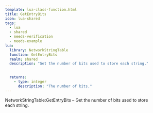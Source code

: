 ```yaml
---
template: lua-class-function.html
title: GetEntryBits
icon: lua-shared
tags:
  - lua
  - shared
  - needs-verification
  - needs-example
lua:
  library: NetworkStringTable
  function: GetEntryBits
  realm: shared
  description: "Get the number of bits used to store each string."
  
  
  returns:
    - type: integer
      description: "The number of bits."
---
```


<div class="lua__search__keywords">
NetworkStringTable:GetEntryBits &#x2013; Get the number of bits used to store each string.
</div>

